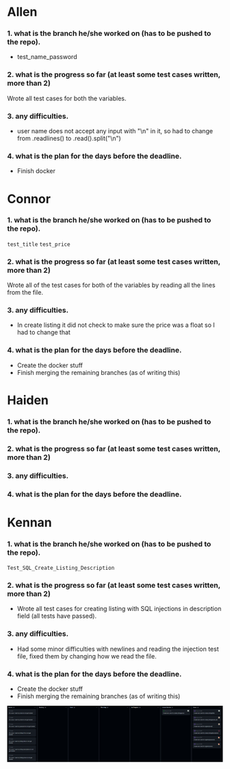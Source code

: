 # Allen

### 1. what is the branch he/she worked on (has to be pushed to the repo).

- test_name_password
### 2. what is the progress so far (at least some test cases written, more than 2)

Wrote all test cases for both the variables.
### 3. any difficulties.

- user name does not accept any input with "\n" in it, so had to change from .readlines() to .read().split("\n")
### 4. what is the plan for the days before the deadline.

- Finish docker

# Connor

### 1. what is the branch he/she worked on (has to be pushed to the repo).

`test_title`
`test_price`

### 2. what is the progress so far (at least some test cases written, more than 2)

Wrote all of the test cases for both of the variables by reading all the lines from the file.

### 3. any difficulties.

- In create listing it did not check to make sure the price was a float so I had to change that

### 4. what is the plan for the days before the deadline.

- Create the docker stuff
- Finish merging the remaining branches (as of writing this)

# Haiden

### 1. what is the branch he/she worked on (has to be pushed to the repo).



### 2. what is the progress so far (at least some test cases written, more than 2)


### 3. any difficulties.


### 4. what is the plan for the days before the deadline.


# Kennan

### 1. what is the branch he/she worked on (has to be pushed to the repo).

`Test_SQL_Create_Listing_Description`

### 2. what is the progress so far (at least some test cases written, more than 2)

- Wrote all test cases for creating listing with SQL injections in description field (all tests have passed).

### 3. any difficulties.

- Had some minor difficulties with newlines and reading the injection test file, fixed them by changing how we read the file. 

### 4. what is the plan for the days before the deadline.

- Create the docker stuff
- Finish merging the remaining branches (as of writing this)

![image](Sprint5ScrumBoard.png)
